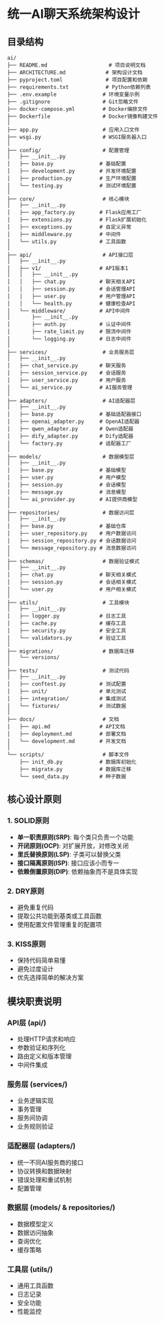 # 统一AI聊天系统架构设计

## 目录结构

```
ai/
├── README.md                    # 项目说明文档
├── ARCHITECTURE.md             # 架构设计文档
├── pyproject.toml              # 项目配置和依赖
├── requirements.txt            # Python依赖列表
├── .env.example               # 环境变量示例
├── .gitignore                 # Git忽略文件
├── docker-compose.yml         # Docker编排文件
├── Dockerfile                 # Docker镜像构建文件
│
├── app.py                     # 应用入口文件
├── wsgi.py                    # WSGI服务器入口
│
├── config/                    # 配置管理
│   ├── __init__.py
│   ├── base.py               # 基础配置
│   ├── development.py        # 开发环境配置
│   ├── production.py         # 生产环境配置
│   └── testing.py            # 测试环境配置
│
├── core/                      # 核心模块
│   ├── __init__.py
│   ├── app_factory.py        # Flask应用工厂
│   ├── extensions.py         # Flask扩展初始化
│   ├── exceptions.py         # 自定义异常
│   ├── middleware.py         # 中间件
│   └── utils.py              # 工具函数
│
├── api/                       # API接口层
│   ├── __init__.py
│   ├── v1/                   # API版本1
│   │   ├── __init__.py
│   │   ├── chat.py           # 聊天相关API
│   │   ├── session.py        # 会话管理API
│   │   ├── user.py           # 用户管理API
│   │   └── health.py         # 健康检查API
│   └── middleware/           # API中间件
│       ├── __init__.py
│       ├── auth.py           # 认证中间件
│       ├── rate_limit.py     # 限流中间件
│       └── logging.py        # 日志中间件
│
├── services/                  # 业务服务层
│   ├── __init__.py
│   ├── chat_service.py       # 聊天服务
│   ├── session_service.py    # 会话服务
│   ├── user_service.py       # 用户服务
│   └── ai_service.py         # AI服务管理
│
├── adapters/                  # AI适配器层
│   ├── __init__.py
│   ├── base.py               # 基础适配器接口
│   ├── openai_adapter.py     # OpenAI适配器
│   ├── qwen_adapter.py       # Qwen适配器
│   ├── dify_adapter.py       # Dify适配器
│   └── factory.py            # 适配器工厂
│
├── models/                    # 数据模型层
│   ├── __init__.py
│   ├── base.py               # 基础模型
│   ├── user.py               # 用户模型
│   ├── session.py            # 会话模型
│   ├── message.py            # 消息模型
│   └── ai_provider.py        # AI提供商模型
│
├── repositories/              # 数据访问层
│   ├── __init__.py
│   ├── base.py               # 基础仓库
│   ├── user_repository.py    # 用户数据访问
│   ├── session_repository.py # 会话数据访问
│   └── message_repository.py # 消息数据访问
│
├── schemas/                   # 数据验证模式
│   ├── __init__.py
│   ├── chat.py               # 聊天相关模式
│   ├── session.py            # 会话相关模式
│   └── user.py               # 用户相关模式
│
├── utils/                     # 工具模块
│   ├── __init__.py
│   ├── logger.py             # 日志工具
│   ├── cache.py              # 缓存工具
│   ├── security.py           # 安全工具
│   └── validators.py         # 验证工具
│
├── migrations/                # 数据库迁移
│   └── versions/
│
├── tests/                     # 测试代码
│   ├── __init__.py
│   ├── conftest.py           # 测试配置
│   ├── unit/                 # 单元测试
│   ├── integration/          # 集成测试
│   └── fixtures/             # 测试数据
│
├── docs/                      # 文档
│   ├── api.md                # API文档
│   ├── deployment.md         # 部署文档
│   └── development.md        # 开发文档
│
└── scripts/                   # 脚本文件
    ├── init_db.py            # 数据库初始化
    ├── migrate.py            # 数据库迁移
    └── seed_data.py          # 种子数据
```

## 核心设计原则

### 1. SOLID原则
- **单一职责原则(SRP)**: 每个类只负责一个功能
- **开闭原则(OCP)**: 对扩展开放，对修改关闭
- **里氏替换原则(LSP)**: 子类可以替换父类
- **接口隔离原则(ISP)**: 接口应该小而专一
- **依赖倒置原则(DIP)**: 依赖抽象而不是具体实现

### 2. DRY原则
- 避免重复代码
- 提取公共功能到基类或工具函数
- 使用配置文件管理重复的配置项

### 3. KISS原则
- 保持代码简单易懂
- 避免过度设计
- 优先选择简单的解决方案

## 模块职责说明

### API层 (api/)
- 处理HTTP请求和响应
- 参数验证和序列化
- 路由定义和版本管理
- 中间件集成

### 服务层 (services/)
- 业务逻辑实现
- 事务管理
- 服务间协调
- 业务规则验证

### 适配器层 (adapters/)
- 统一不同AI服务商的接口
- 协议转换和数据映射
- 错误处理和重试机制
- 配置管理

### 数据层 (models/ & repositories/)
- 数据模型定义
- 数据访问抽象
- 查询优化
- 缓存策略

### 工具层 (utils/)
- 通用工具函数
- 日志记录
- 安全功能
- 性能监控
